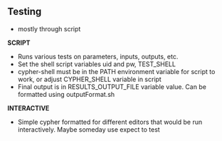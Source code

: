 ## Testing 

- mostly through script

**SCRIPT**

- Runs various tests on parameters, inputs, outputs, etc.  
- Set the shell script variables uid and pw, TEST_SHELL
- cypher-shell must be in the PATH environment variable for script to work, or adjust CYPHER_SHELL variable in script
- Final output is in RESULTS_OUTPUT_FILE variable value.  Can be formatted using outputFormat.sh 

**INTERACTIVE**

- Simple cypher formatted for different editors that would be run interactively. Maybe someday use expect to test
